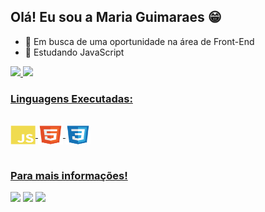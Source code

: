## Olá! Eu sou a Maria Guimaraes 😁

- 🔭 Em busca de uma oportunidade na área de Front-End
- 🌱 Estudando JavaScript

 <div>
   <a href="https://github.com/Madu-Guimaraes">
   <img height="180em" src="https://github-readme-stats.vercel.app/api?username=Madu-Guimaraes&show_icons=true&theme=tokyonight&include_all_commits=true&count_private=true"/>
   <img height="180em" src="https://github-readme-stats.vercel.app/api/top-langs/?username=Madu-Guimaraes&layout=compact&langs_count=6&theme=tokyonight"/>
</div>

### Linguagens Executadas:
    
<div style="display: inline_block"><br>
  <img align="center" alt="Js" height="30" width="40" src="https://raw.githubusercontent.com/devicons/devicon/master/icons/javascript/javascript-plain.svg">
  <img align="center" alt="HTML" height="30" width="40" src="https://raw.githubusercontent.com/devicons/devicon/master/icons/html5/html5-original.svg">
  <img align="center" alt="CSS" height="30" width="40" src="https://raw.githubusercontent.com/devicons/devicon/master/icons/css3/css3-original.svg">
</div>
 
<br>
 
### Para mais informações!
 
<div> 
  <a href="https://www.instagram.com/_mariaguimar_/" target="_blank"><img src="https://img.shields.io/badge/-Instagram-%23E4405F?style=for-the-badge&logo=instagram&logoColor=white" target="_blank"></a>
  <a href = "mailto:mariaguimar2330@gmail.com"><img src="https://img.shields.io/badge/-Gmail-%23333?style=for-the-badge&logo=gmail&logoColor=white" target="_blank"></a>
  <a href="https://www.linkedin.com/in/maria-eduarda-guimar%C3%A3es-carvalho-15aa74232/" target="_blank"><img src="https://img.shields.io/badge/-LinkedIn-%230077B5?style=for-the-badge&logo=linkedin&logoColor=white" target="_blank"></a>
